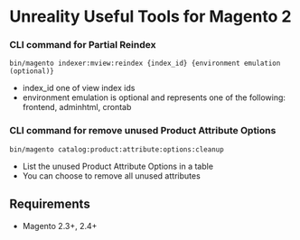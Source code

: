 # Unreality Useful Tools for Magento 2

### CLI command for Partial Reindex

```bin/magento indexer:mview:reindex {index_id} {environment emulation (optional)} ```

 - index_id one of view index ids
 - environment emulation is optional and represents one of the following: frontend, adminhtml, crontab

### CLI command for remove unused Product Attribute Options

```bin/magento catalog:product:attribute:options:cleanup```

 - List the unused Product Attribute Options in a table
 - You can choose to remove all unused attributes

## Requirements

 - Magento 2.3+, 2.4+

